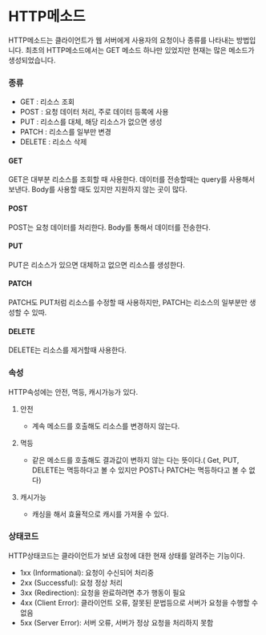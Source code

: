 # HTTP메소드
HTTP메소드는 클라이언트가 웹 서버에게 사용자의 요청이나 종류를 나타내는 방법입니다.
최초의 HTTP메소드에서는 GET 메소드 하나만 있었지만 현재는 많은 메소드가 생성되었습니다.

### 종류
+ GET : 리소스 조회
+ POST : 요청 데이터 처리, 주로 데이터 등록에 사용
+ PUT : 리소스를 대체, 해당 리소스가 없으면 생성
+ PATCH : 리소스를 일부만 변경
+ DELETE : 리소스 삭제

#### GET
GET은 대부분 리소스를 조회할 때 사용한다. 데이터를 전송할때는 query를 사용해서 보낸다. Body를 사용할 때도 있지만 지원하지 않는 곳이 많다.

#### POST
POST는 요청 데이터를 처리한다. Body를 통해서 데이터를 전송한다.

#### PUT
PUT은 리소스가 있으면 대체하고 없으면 리소스를 생성한다.

#### PATCH
PATCH도 PUT처럼 리소스를 수정할 때 사용하지만, PATCH는 리소스의 일부분만 생성할 수 있따.

#### DELETE
DELETE는 리소스를 제거할때 사용한다.

### 속성
HTTP속성에는 안전, 멱등, 캐시가능가 있다.

1. 안전
    + 계속 메소드를 호출해도 리소스를 변경하지 않는다.

2. 멱등
    + 같은 메소드를 호출해도 결과값이 변하지 않는 다는 뜻이다.( Get, PUT, DELETE는 멱등하다고 볼 수 있지만 POST나 PATCH는 멱등하다고 볼 수 없다)

3. 캐시가능
    + 캐싱을 해서 효율적으로 캐시를 가져올 수 있다.


### 상태코드
HTTP상태코드는 클라이언트가 보낸 요청에 대한 현재 상태를 알려주는 기능이다.
+ 1xx (Informational): 요청이 수신되어 처리중
+ 2xx (Successful): 요청 정상 처리
+ 3xx (Redirection): 요청을 완료하려면 추가 행동이 필요
+ 4xx (Client Error): 클라이언트 오류, 잘못된 문법등으로 서버가 요청을 수행할 수 없음
+ 5xx (Server Error): 서버 오류, 서버가 정상 요청을 처리하지 못함